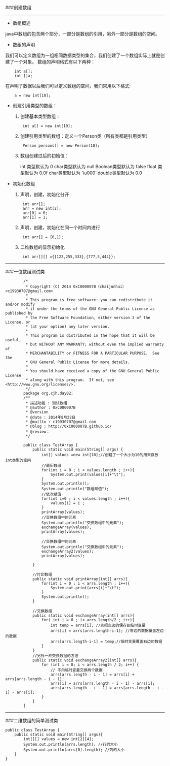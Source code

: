 ###创建数组

***

+ 数组概述

java中数组的包含两个部分，一部分是数组的引用，另外一部分是数组的空间。

+ 数组的声明

我们可以定义数组为一组相同数据类型的集合，我们创建了一个数组实际上就是创建了一个对象。
数组的声明格式有以下两种：

		int a[];
    	int []a;

在声明了数据以后我们可以定义数组的空间，我们常用以下格式:

		a = new int[10];

+ 创建引用类型的数组：

	1. 创建基本类型数组：

			int a[] = new int[10];

	2. 创建引用类型的数组：定义一个Person类（所有类都是引用类型）

			Person persons[] = new Person[10];

	3. 数组创建过后的初始值：

        int 类型默认为 0
        char类型默认为 null
        Boolean类型默认为 false
        float  类型默认为 0.0f
        char类型默认为 ‘\u000’
        double类型默认为 0.0

+ 初始化数组

	1. 声明，创建，初始化分开

			int arr[];
			arr = new int[2];
			arr[0] = 0;
			arr[1] = 1;

	2. 声明，创建，初始化在同一个时间内进行

			int arr[] = {0,1};

	3. 二维数组的显示初始化

			int arr[][] ={{122,255,333},{777,5,444}};

***

###一位数组测试类

            /*
             * Copyright (C) 2014 0xC000007B（chaijunhui） <c19930707@gmail.com>
             *
             * This program is free software: you can redistribute it and/or modify
             * it under the terms of the GNU General Public License as published by
             * the Free Software Foundation, either version 3 of the License, or
             * (at your option) any later version.
             *
             * This program is distributed in the hope that it will be useful,
             * but WITHOUT ANY WARRANTY; without even the implied warranty of
             * MERCHANTABILITY or FITNESS FOR A PARTICULAR PURPOSE.  See the
             * GNU General Public License for more details.
             *
             * You should have received a copy of the GNU General Public License
             * along with this program.  If not, see <http://www.gnu.org/licenses/>.
             */
            package org.cjh.day02;
            /**
             * 描述功能 : 测试数组
             * @author : 0xC000007B
             * @version 
             * @date : 2014年8月22日
             * @mailto : c19930707@gmail.com
             * @blog : http://0xC000007B.github.io/
             * @review：
             */

            public class TestArray {
                public static void main(String[] args) {
                    int[] values =new int[10];//创建了一个大小为10的用来存放int类型的空间
                    //遍历数组
                    for(int i = 0 ; i < values.length ; i++){
                        System.out.print(values[i]+"\t");
                    }
                    System.out.println();
                    System.out.println("数组赋值");
                    //依次赋值
                    for(int i=0 ; i < values.length ; i++){
                        values[i] = i ;
                    }
                    printArray(values);
                    //交换数组中的元素
                    System.out.println("交换数组中的元素");
                    exchangeArray(values);
                    printArray(values);

                    //交换数组中的元素
                    System.out.println("交换数组中的元素");
                    exchangeArray2(values);
                    printArray(values);

                }

                //打印数组
                public static void printArray(int[] arrs){
                    for(int i = 0 ; i < arrs.length ; i++){
                        System.out.print(arrs[i]+"\t");
                    }
                    System.out.println();
                }

                //交换数组
                public static void exchangeArray(int[] arrs){
                    for( int i = 0 ; i< arrs.length/2 ; i++){
                        int temp = arrs[i]; //先把左边的保存到临时变量
                        arrs[i] = arrs[arrs.length-i-1]; //右边的数据覆盖左边的数据
                        arrs[arrs.length-i-1] = temp;//临时变量覆盖右边的数据
                    }
                }
                //另外一种交换数据的方法
                public static void exchangeArray2(int[] arrs){
                    for (int i = 0; i < arrs.length / 2; i++) {
                        // 不用临时变量交换两个数据
                        arrs[arrs.length - i - 1] = arrs[i] + arrs[arrs.length - i - 1];
                        arrs[i] = arrs[arrs.length - i - 1] - arrs[i];
                        arrs[arrs.length - i - 1] = arrs[arrs.length - i - 1] - arrs[i];
                    }
                }
            }


***

###二维数组的简单测试类

    public class TestArray {
        public static void main(String[] args){
            int[][] values = new int[2][4];
            System.out.println(arrs.length); //行的大小
			System.out.println(arrs[0].length); //列的大小
        }
    }

